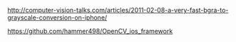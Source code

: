 
http://computer-vision-talks.com/articles/2011-02-08-a-very-fast-bgra-to-grayscale-conversion-on-iphone/

https://github.com/hammer498/OpenCV_ios_framework
